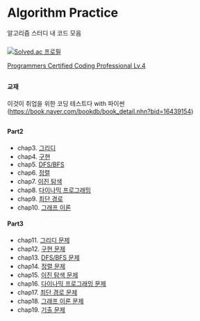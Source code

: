 # Algorithm Practice

알고리즘 스터디 내 코드 모음
###
[![Solved.ac 프로필](http://mazassumnida.wtf/api/v2/generate_badge?boj=neohaps)](https://solved.ac/neohaps)

[Programmers Certified Coding Professional Lv.4](https://certi.programmers.co.kr/result/share/716?utm_campaign=certi-issuance-share&utm_content=share&utm_medium=social&utm_source=community)

## 
#### 교재 
이것이 취업을 위한 코딩 테스트다 with 파이썬 (https://book.naver.com/bookdb/book_detail.nhn?bid=16439154)


##
#### Part2
  + chap3. [그리디](https://github.com/MikeLee-hub/Algorithm-Practice/tree/master/algorithm_practice(이코테)/code/예제/3.그리디-예제)
  + chap4. [구현](https://github.com/MikeLee-hub/Algorithm-Practice/tree/master/algorithm_practice(이코테)/code/예제/4.구현-예제)
  + chap5. [DFS/BFS](https://github.com/MikeLee-hub/Algorithm-Practice/tree/master/algorithm_practice(이코테)/code/예제/5.DFS%2CBFS-예제)
  + chap6. [정렬](https://github.com/MikeLee-hub/Algorithm-Practice/tree/master/algorithm_practice(이코테)/code/예제/6.정렬-예제)
  + chap7. [이진 탐색](https://github.com/MikeLee-hub/Algorithm-Practice/tree/master/algorithm_practice(이코테)/code/예제/7.이진탐색-예제)
  + chap8. [다이나믹 프로그래밍](https://github.com/MikeLee-hub/Algorithm-Practice/tree/master/algorithm_practice(이코테)/code/예제/8.다이나믹프로그래밍-예제)
  + chap9. [최단 경로](https://github.com/MikeLee-hub/Algorithm-Practice/tree/master/algorithm_practice(이코테)/code/예제/9.최단%20경로-예제)
  + chap10. [그래프 이론](https://github.com/MikeLee-hub/Algorithm-Practice/tree/master/algorithm_practice(이코테)/code/예제/10.그래프%20이론-예제)

#### Part3
  + chap11. [그리디 문제](https://github.com/MikeLee-hub/Algorithm-Practice/tree/master/algorithm_practice(이코테)/code/문제/11.그리디-문제)
  + chap12. [구현 문제](https://github.com/MikeLee-hub/Algorithm-Practice/tree/master/algorithm_practice(이코테)/code/문제/12.구현-문제)
  + chap13. [DFS/BFS 문제](https://github.com/MikeLee-hub/Algorithm-Practice/tree/master/algorithm_practice(이코테)/code/문제/13.DFS%2CBFS-문제)
  + chap14. [정렬 문제](https://github.com/MikeLee-hub/Algorithm-Practice/tree/master/algorithm_practice(이코테)/code/문제/14.정렬-문제)
  + chap15. [이진 탐색 문제](https://github.com/MikeLee-hub/Algorithm-Practice/tree/master/algorithm_practice(이코테)/code/문제/15.이진탐색-문제)
  + chap16. [다이나믹 프로그래밍 문제](https://github.com/MikeLee-hub/Algorithm-Practice/tree/master/algorithm_practice(이코테)/code/문제/16.다이나믹프로그래밍-문제)
  + chap17. [최단 경로 문제](https://github.com/MikeLee-hub/Algorithm-Practice/tree/master/algorithm_practice(이코테)/code/문제/17.최단경로-문제)
  + chap18. [그래프 이론 문제](https://github.com/MikeLee-hub/Algorithm-Practice/tree/master/algorithm_practice(이코테)/code/문제/18.그래프이론-문제)
  + chap19. [기출 문제](https://github.com/MikeLee-hub/Algorithm-Practice/tree/master/algorithm_practice(이코테)/code/문제/19.기출-문제)
